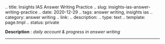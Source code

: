.. title: Insights IAS Answer Writing Practice
.. slug: insights-ias-answer-writing-practice
.. date: 2020-12-29
.. tags: answer writing, insights ias
.. category: answer writing
.. link: 
.. description: 
.. type: text
.. template: page.tmpl
.. status: private

**Description** : *daily account & progress in answer writing*

***
<!-- TEASER_END -->